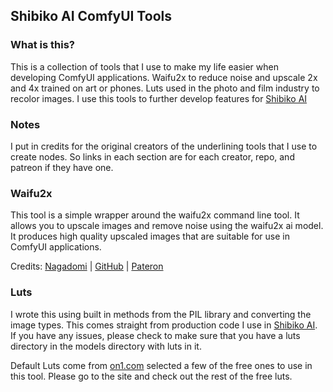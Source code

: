 ## Shibiko AI ComfyUI Tools

### What is this?
This is a collection of tools that I use to make my life easier when developing ComfyUI applications. Waifu2x to reduce noise and upscale 2x and 4x trained on art or phones. Luts used in the photo and film industry to recolor images. I use this tools to further develop features for [Shibiko AI](https://shibiko.ai)

### Notes
I put in credits for the original creators of the underlining tools that I use to create nodes. So links in each section are for each creator, repo, and patreon if they have one.

### Waifu2x
This tool is a simple wrapper around the waifu2x command line tool. It allows you to upscale images and remove noise using the waifu2x ai model. It produces high quality upscaled images that are suitable for use in ComfyUI applications.

Credits: [Nagadomi](https://github.com/nagadomi) |
[GitHub](https://github.com/nagadomi/nunif) |
[Pateron](https://patreon.com/nagadomi)

### Luts
I wrote this using built in methods from the PIL library and converting the image types. This comes straight from production code I use in [Shibiko AI](https://shibiko.ai).
If you have any issues, please check to make sure that you have a luts directory in the models directory with luts in it.

Default Luts come from [on1.com](https://www.on1.com/free/luts/all-luts/) selected a few of the free ones to use in this tool. Please go to the site and check out the rest of the free luts.
